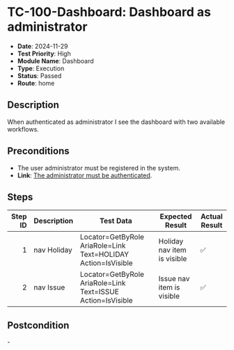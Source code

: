# TC-100-Dashboard: Dashboard as administrator

- **Date**: 2024-11-29
- **Test Priority**: High
- **Module Name**: Dashboard
- **Type**: Execution
- **Status**: Passed
- **Route**: home

## Description

When authenticated as administrator I see the dashboard with two available workflows.

## Preconditions

- The user administrator must be registered in the system.
- **Link**: [The administrator must be authenticated](TC-001-Login.md).

## Steps

<!-- STEPS:BEGIN -->
| Step ID | Description            | Test Data                                                      | Expected Result              | Actual Result |
| -------:| ---------------------- | -------------------------------------------------------------- | -----------------------------| ------------- |
| 1       | nav Holiday            | Locator=GetByRole AriaRole=Link Text=HOLIDAY Action=IsVisible  | Holiday nav item is visible  | ✅ |
| 2       | nav Issue              | Locator=GetByRole AriaRole=Link Text=ISSUE Action=IsVisible    | Issue nav item is visible    | ✅ |
<!-- STEPS:END -->

## Postcondition

\-
